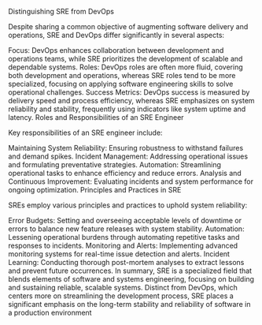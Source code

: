 
Distinguishing SRE from DevOps

Despite sharing a common objective of augmenting software delivery and operations, SRE and DevOps differ significantly in several aspects:

Focus: DevOps enhances collaboration between development and operations teams, while SRE prioritizes the development of scalable and dependable systems.
Roles: DevOps roles are often more fluid, covering both development and operations, whereas SRE roles tend to be more specialized, focusing on applying software engineering skills to solve operational challenges.
Success Metrics: DevOps success is measured by delivery speed and process efficiency, whereas SRE emphasizes on system reliability and stability, frequently using indicators like system uptime and latency.
Roles and Responsibilities of an SRE Engineer

Key responsibilities of an SRE engineer include:

Maintaining System Reliability: Ensuring robustness to withstand failures and demand spikes.
Incident Management: Addressing operational issues and formulating preventative strategies.
Automation: Streamlining operational tasks to enhance efficiency and reduce errors.
Analysis and Continuous Improvement: Evaluating incidents and system performance for ongoing optimization.
Principles and Practices in SRE

SREs employ various principles and practices to uphold system reliability:

Error Budgets: Setting and overseeing acceptable levels of downtime or errors to balance new feature releases with system stability.
Automation: Lessening operational burdens through automating repetitive tasks and responses to incidents.
Monitoring and Alerts: Implementing advanced monitoring systems for real-time issue detection and alerts.
Incident Learning: Conducting thorough post-mortem analyses to extract lessons and prevent future occurrences.
In summary, SRE is a specialized field that blends elements of software and systems engineering, focusing on building and sustaining reliable, scalable systems. Distinct from DevOps, which centers more on streamlining the development process, SRE places a significant emphasis on the long-term stability and reliability of software in a production environment
